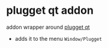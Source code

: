 # plugget qt addon
addon wrapper around [plugget qt](https://github.com/plugget/plugget-qt)

- adds it to the menu `Window/Plugget` 
